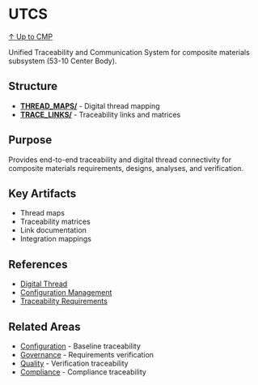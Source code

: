 # UTCS

[↑ Up to CMP](../README.md)

Unified Traceability and Communication System for composite materials subsystem (53-10 Center Body).

## Structure

- **[THREAD_MAPS/](THREAD_MAPS/)** - Digital thread mapping
- **[TRACE_LINKS/](TRACE_LINKS/)** - Traceability links and matrices

## Purpose

Provides end-to-end traceability and digital thread connectivity for composite materials requirements, designs, analyses, and verification.

## Key Artifacts

- Thread maps
- Traceability matrices
- Link documentation
- Integration mappings

## References

- [Digital Thread](../../../../../../../../../../../00-PROGRAM/DIGITAL_THREAD/)
- [Configuration Management](../../../../../../../../../../00-CONFIG/RULES.md)
- [Traceability Requirements](../../../../../../../../../../../00-PROGRAM/CONFIG_MGMT/)

## Related Areas

- [Configuration](../CONFIGURATION/) - Baseline traceability
- [Governance](../GOVERNANCE/) - Requirements verification
- [Quality](../QUALITY/) - Verification traceability
- [Compliance](../COMPLIANCE/) - Compliance traceability
